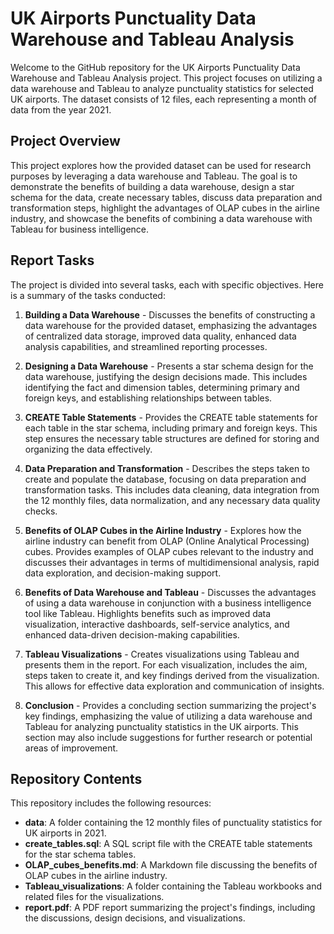# UK Airports Punctuality Data Warehouse and Tableau Analysis

Welcome to the GitHub repository for the UK Airports Punctuality Data Warehouse and Tableau Analysis project. This project focuses on utilizing a data warehouse and Tableau to analyze punctuality statistics for selected UK airports. The dataset consists of 12 files, each representing a month of data from the year 2021.

## Project Overview

This project explores how the provided dataset can be used for research purposes by leveraging a data warehouse and Tableau. The goal is to demonstrate the benefits of building a data warehouse, design a star schema for the data, create necessary tables, discuss data preparation and transformation steps, highlight the advantages of OLAP cubes in the airline industry, and showcase the benefits of combining a data warehouse with Tableau for business intelligence.

## Report Tasks

The project is divided into several tasks, each with specific objectives. Here is a summary of the tasks conducted:

1. **Building a Data Warehouse** - Discusses the benefits of constructing a data warehouse for the provided dataset, emphasizing the advantages of centralized data storage, improved data quality, enhanced data analysis capabilities, and streamlined reporting processes.

2. **Designing a Data Warehouse** - Presents a star schema design for the data warehouse, justifying the design decisions made. This includes identifying the fact and dimension tables, determining primary and foreign keys, and establishing relationships between tables.

3. **CREATE Table Statements** - Provides the CREATE table statements for each table in the star schema, including primary and foreign keys. This step ensures the necessary table structures are defined for storing and organizing the data effectively.

4. **Data Preparation and Transformation** - Describes the steps taken to create and populate the database, focusing on data preparation and transformation tasks. This includes data cleaning, data integration from the 12 monthly files, data normalization, and any necessary data quality checks.

5. **Benefits of OLAP Cubes in the Airline Industry** - Explores how the airline industry can benefit from OLAP (Online Analytical Processing) cubes. Provides examples of OLAP cubes relevant to the industry and discusses their advantages in terms of multidimensional analysis, rapid data exploration, and decision-making support.

6. **Benefits of Data Warehouse and Tableau** - Discusses the advantages of using a data warehouse in conjunction with a business intelligence tool like Tableau. Highlights benefits such as improved data visualization, interactive dashboards, self-service analytics, and enhanced data-driven decision-making capabilities.

7. **Tableau Visualizations** - Creates visualizations using Tableau and presents them in the report. For each visualization, includes the aim, steps taken to create it, and key findings derived from the visualization. This allows for effective data exploration and communication of insights.

8. **Conclusion** - Provides a concluding section summarizing the project's key findings, emphasizing the value of utilizing a data warehouse and Tableau for analyzing punctuality statistics in the UK airports. This section may also include suggestions for further research or potential areas of improvement.

## Repository Contents

This repository includes the following resources:

- **data**: A folder containing the 12 monthly files of punctuality statistics for UK airports in 2021.
- **create_tables.sql**: A SQL script file with the CREATE table statements for the star schema tables.
- **OLAP_cubes_benefits.md**: A Markdown file discussing the benefits of OLAP cubes in the airline industry.
- **Tableau_visualizations**: A folder containing the Tableau workbooks and related files for the visualizations.
- **report.pdf**: A PDF report summarizing the project's findings, including the discussions, design decisions, and visualizations.
